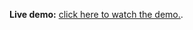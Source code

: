**Live demo:** [click here to watch the demo.](https://drive.google.com/file/d/1m09zMryKUUjGOYKrwfOKDZc1jiGt5h4t/view?usp=sharing).
